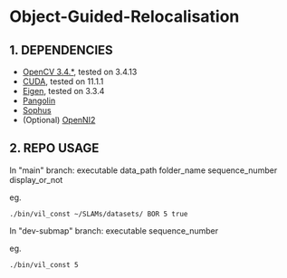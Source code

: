 Object-Guided-Relocalisation
========================================

## 1. DEPENDENCIES

- [OpenCV 3.4.*](https://opencv.org/), tested on 3.4.13
- [CUDA](https://developer.nvidia.com/cuda-zone), tested on 11.1.1
- [Eigen](http://eigen.tuxfamily.org/index.php?title=Main_Page), tested on 3.3.4
- [Pangolin](https://github.com/stevenlovegrove/Pangolin)
- [Sophus](https://github.com/strasdat/Sophus)
- (Optional) [OpenNI2](https://structure.io/openni)

## 2. REPO USAGE
In "main" branch: executable data_path folder_name sequence_number display_or_not

eg.
```shell
./bin/vil_const ~/SLAMs/datasets/ BOR 5 true
```

In "dev-submap" branch: executable sequence_number

eg.
```shell
./bin/vil_const 5
```
